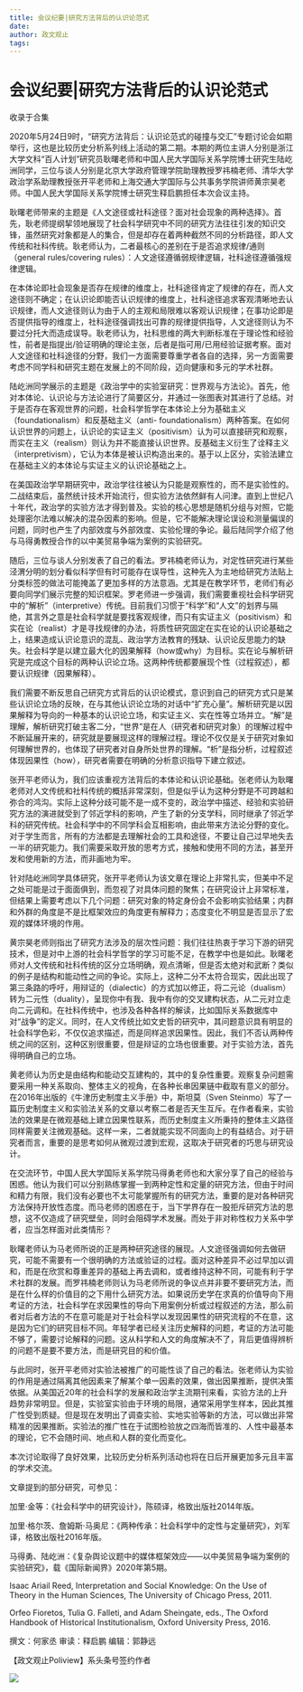 ```yaml
---
title: 会议纪要|研究方法背后的认识论范式
date: 
author: 政文观止
tags: 
---
```

# 会议纪要|研究方法背后的认识论范式


收录于合集

2020年5月24日9时，“研究方法背后：认识论范式的碰撞与交汇”专题讨论会如期举行，这也是比较历史分析系列线上活动的第二期。本期的两位主讲人分别是浙江大学文科“百人计划”研究员耿曙老师和中国人民大学国际关系学院博士研究生陆屹洲同学，三位与谈人分别是北京大学政府管理学院助理教授罗祎楠老师、清华大学政治学系助理教授张开平老师和上海交通大学国际与公共事务学院讲师黄宗昊老师。中国人民大学国际关系学院博士研究生释启鹏担任本次会议主持。

  

  
  

  

耿曙老师带来的主题是《人文途径或社科途径？面对社会现象的两种选择》。首先，耿老师提纲挈领地展现了社会科学研究中不同的研究方法往往引发的知识交锋，虽然研究对象都是人的集合，但是却存在着两种截然不同的分析路径，即人文传统和社科传统。耿老师认为，二者最核心的差别在于是否追求规律/通则（general
rules/covering rules）：人文途径遵循弱规律逻辑，社科途径遵循强规律逻辑。

  

在本体论即社会现象是否存在规律的维度上，社科途径肯定了规律的存在，而人文途径则不确定；在认识论即能否认识规律的维度上，社科途径追求客观清晰地去认识规律，而人文途径则认为由于人的主观和局限难以客观认识规律；在事功论即是否提供指导的维度上，社科途径强调找出可靠的规律提供指导，人文途径则认为不要过分托大而造成误导。耿老师认为，社科思维的两大判断标准在于理论性和经验性，前者是指提出/验证明确的理论主张，后者是指可用/已用经验证据考察。面对人文途径和社科途径的分野，我们一方面需要尊重学者各自的选择，另一方面需要考虑不同学科和研究主题在发展上的不同阶段，迈向健康和多元的学术社群。

  

陆屹洲同学展示的主题是《政治学中的实验室研究：世界观与方法论》。首先，他对本体论、认识论与方法论进行了简要区分，并通过一张图表对其进行了总结。对于是否存在客观世界的问题，社会科学哲学在本体论上分为基础主义（foundationalism）和反基础主义（anti-
foundationalism）两种答案。在如何认识世界的问题上，认识论的实证主义（positivism）认为可以直接研究和观察，而实在主义（realism）则认为并不能直接认识世界。反基础主义衍生了诠释主义（interpretivism），它认为本体是被认识构造出来的。基于以上区分，实验法建立在基础主义的本体论与实证主义的认识论基础之上。

  

在美国政治学早期研究中，政治学往往被认为只能是观察性的，而不是实验性的。二战结束后，虽然统计技术开始流行，但实验方法依然鲜有人问津。直到上世纪八十年代，政治学的实验方法才得到普及。实验的核心思想是随机分组与对照，它能处理密尔法难以解决的混杂因素的影响。但是，它不能解决理论误设和测量偏误的问题，同时也产生了内部效度与外部效度、实验伦理的争论。最后陆同学介绍了他与马得勇教授合作的以中美贸易争端为案例的实验研究。

  

随后，三位与谈人分别发表了自己的看法。罗祎楠老师认为，对定性研究进行某些泾渭分明的划分看似科学但有时可能存在误导性，这种先入为主地给研究方法贴上分类标签的做法可能掩盖了更加多样的方法意涵。尤其是在教学环节，老师们有必要向同学们展示完整的知识框架。罗老师进一步强调，我们需要重视社会科学研究中的“解析”（interpretive）传统。目前我们习惯于“科学”和“人文”的划界与隔绝，其言外之意是社会科学就是要找客观规律，而只有实证主义（positivism）和实在论（realist）才是寻找规律的办法，将质性研究固定在实在论的认识论基础之上，结果造成认识论意识的混乱、政治学方法教育的残缺、认识论反思能力的缺失。社会科学是以建立最大化的因果解释（how或why）为目标。实在论与解析研究是完成这个目标的两种认识论立场。这两种传统都要展现个性（过程叙述），都要认识规律（因果解释）。

  

我们需要不断反思自己研究方式背后的认识论模式，意识到自己的研究方式只是某些认识论立场的反映，在与其他认识论立场的对话中“扩充心量”。解析研究是以因果解释为导向的一种基本的认识论立场，和实证主义、实在性等立场并立。“解”是理解，解析研究打破主客二分，“世界”是在人（研究者和研究对象）的理解过程中不断延展开来的，研究就是要展现这样的理解过程。理论不仅仅是关于研究对象如何理解世界的，也体现了研究者对自身所处世界的理解。“析”是指分析，过程叙述体现因果性（how），研究者需要在明确的分析意识指导下建立叙述。

  

张开平老师认为，我们应该重视方法背后的本体论和认识论基础。张老师认为耿曙老师对人文传统和社科传统的概括非常深刻，但是似乎认为这种分野是不可跨越和弥合的鸿沟。实际上这种分歧可能不是一成不变的，政治学中描述、经验和实验研究方法的演进就受到了邻近学科的影响，产生了新的分支学科，同时继承了邻近学科的研究传统。社会科学中的不同学科会互相影响，由此带来方法论分野的变化。对于学生而言，所有的方法都是去理解社会的工具和途径，不要让自己过早地失去一半的研究能力。我们需要采取开放的思考方式，接触和使用不同的方法，甚至开发和使用新的方法，而非画地为牢。

  

针对陆屹洲同学具体研究，张开平老师认为该文章在理论上非常扎实，但美中不足之处可能是过于面面俱到，而忽视了对具体问题的聚焦；在研究设计上非常标准，但结果上需要考虑以下几个问题：研究对象的特定身份会不会影响实验结果；内群和外群的角度是不是比框架效应的角度更有解释力；态度变化不明显是否显示了宏观的媒体环境的作用。

  

黄宗昊老师则指出了研究方法涉及的层次性问题：我们往往热衷于学习下游的研究技术，但是对中上游的社会科学哲学的学习可能不足，在教学中也是如此。耿曙老师对人文传统和社科传统的区分立场明确，观点清晰，但是否太绝对和武断？类似的例子是结构和能动性之间的争论。实际上，这种二分不太符合现实，因此出现了第三条路的呼吁，用辩证的（dialectic）的方式加以修正，将二元论（dualism）转为二元性（duality），呈现你中有我、我中有你的交叉建构状态，从二元对立走向二元调和。在社科传统中，也涉及各种各样的解读，比如国际关系数据库中对“战争”的定义。同时，在人文传统比如文史哲的研究中，其问题意识具有明显的社会科学色彩，不仅仅追求描述，而是同样追求因果性。因此，我们不否认两种传统之间的区别，这种区别很重要，但是辩证的立场也很重要。对于实验方法，首先得明确自己的立场。

  

黄老师认为历史是由结构和能动交互建构的，其中的复杂性重要。观察复杂问题需要采用一种关系取向、整体主义的视角，在各种长串因果链中截取有意义的部分。在2016年出版的《牛津历史制度主义手册》中，斯坦莫（Sven
Steinmo）写了一篇历史制度主义和实验法关系的文章以考察二者是否天生互斥。在作者看来，实验法的效果是在微观基础上建立因果性联系，而历史制度主义所秉持的整体主义路径同样需要关注微观基础。这样一来，二者就能实现不同面向上的有益结合。对于研究者而言，重要的是思考如何从微观过渡到宏观，这取决于研究者的巧思与研究设计。

  

在交流环节，中国人民大学国际关系学院马得勇老师也和大家分享了自己的经验与困惑。他认为我们可以分别熟练掌握一到两种定性和定量的研究方法，但由于时间和精力有限，我们没有必要也不太可能掌握所有的研究方法，重要的是对各种研究方法保持开放性态度。而马老师的困惑在于，当下学界存在一股拒斥研究方法的思想，这不仅造成了研究壁垒，同时会阻碍学术发展。而处于非对称性权力关系中学者，应当怎样面对此类情形？

  

耿曙老师认为马老师所说的正是两种研究途径的展现。人文途径强调如何去做研究，可能不需要有一个很明确的方法或验证的过程。面对这种差异不必过早加以调和，而是在欣赏和尊重差异的基础上再去调和，或者维持这种不同，可能有利于学术社群的发展。而罗祎楠老师则认为马老师所说的争议点并非要不要研究方法，而是在什么样的价值目的之下用什么研究方法。如果说历史学在求真的价值导向下用考证的方法，社会科学在求因果性的导向下用案例分析或过程叙述的方法，那么前者对后者方法的不在意可能是对于社会科学以发现因果性的研究流程的不在意，这是因为它们的研究目标不同。年轻学者已经关注历史解释的问题，考证的方法可能不够了，需要讨论解释的问题。这从科学和人文的角度解决不了，背后更值得辨析的问题不是要不要方法，而是研究目的和价值。

  

与此同时，张开平老师对实验法被推广的可能性谈了自己的看法。张老师认为实验的作用是通过隔离其他因素来了解某个单一因素的效果，做出因果推断，提供决策依据。从美国近20年的社会科学的发展和政治学主流期刊来看，实验方法的上升趋势非常明显。但是，实验室实验由于环境的局限，通常采用学生样本，因此其推广性受到质疑。但是现在发明出了调查实验、实地实验等新的方法，可以做出非常精准的因果推断。实验法的推广性在于试图检验放之四海而皆准的、人性中最基本的理论，它不会随时间、地点和人群的变化而变化。

  

本次讨论取得了良好效果，比较历史分析系列活动也将在日后开展更加多元且丰富的学术交流。

  

  

  
  

  

文章提到的部分研究，可参见：

  

加里·金等：《社会科学中的研究设计》，陈硕译，格致出版社2014年版。

  

加里·格尔茨、詹姆斯·马奥尼：《两种传承：社会科学中的定性与定量研究》，刘军译，格致出版社2016年版。

  

马得勇、陆屹洲：《复杂舆论议题中的媒体框架效应——以中美贸易争端为案例的实验研究》，载《国际新闻界》2020年第5期。

  

Isaac Ariail Reed, Interpretation and Social Knowledge: On the Use of Theory
in the Human Sciences, The University of Chicago Press, 2011.

  

Orfeo Fioretos, Tulia G. Falleti, and Adam Sheingate, eds., The Oxford
Handbook of Historical Institutionalism, Oxford University Press, 2016.

  

撰文：何家丞 审读：释启鹏 编辑：郭静远

【政文观止Poliview】系头条号签约作者

  

![](/images/296/2.jpeg)

  

